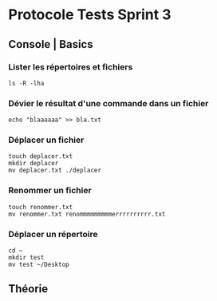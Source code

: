 # Protocole Tests Sprint 3

## Console \| Basics

### Lister les répertoires et fichiers

```text
ls -R -lha
```

### Dévier le résultat d'une commande dans un fichier

```text
echo "blaaaaaa" >> bla.txt
```

### Déplacer un fichier

```text
touch deplacer.txt
mkdir deplacer
mv deplacer.txt ./deplacer
```

### Renommer un fichier

```text
touch renommer.txt
mv renommer.txt renommmmmmmmmerrrrrrrrrr.txt
```

### Déplacer un répertoire

```text
cd ~
mkdir test
mv test ~/Desktop
```

## Théorie

